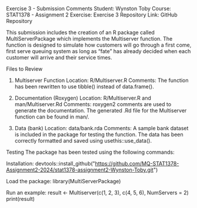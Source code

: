 Exercise 3 - Submission Comments
Student: Wynston Toby
Course: STAT1378 - Assignment 2
Exercise: Exercise 3
Repository Link: GitHub Repository

This submission includes the creation of an R package called MultiServerPackage which implements the Multiserver function. The function is designed to simulate how customers will go through a first come, first serve queuing system as long as
“fate” has already decided when each customer will arrive and their service times.


Files to Review
1. Multiserver Function
Location: R/Multiserver.R
Comments:
The function has been rewritten to use tibble() instead of data.frame().

2. Documentation (Roxygen)
Location: R/Multiserver.R and man/Multiserver.Rd
Comments:
roxygen2 comments are used to generate the documentation.
The generated .Rd file for the Multiserver function can be found in man/.

3. Data (bank)
Location: data/bank.rda
Comments:
A sample bank dataset is included in the package for testing the function.
The data has been correctly formatted and saved using usethis::use_data().


Testing
The package has been tested using the following commands:

Installation:
devtools::install_github("https://github.com/MQ-STAT1378-Assignment2-2024/stat1378-assignment2-Wynston-Toby.git")

Load the package:
library(MultiServerPackage)

Run an example:
result <- Multiserver(c(1, 2, 3), c(4, 5, 6), NumServers = 2)
print(result)


